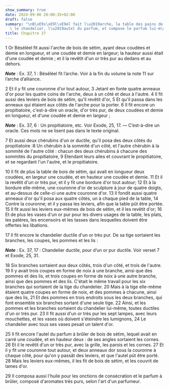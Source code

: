 ```yaml
---
show_summary: true
date: 2024-09-06 20:00:35+02:00
draft: false
summary: "\nB\xE9s\xE9l\xE9el fait l\u2019arche, la table des pains de proposition,\
  \ le chandelier, l\u2019autel du parfum, et compose le parfum lui-m\xEAme.\n"
title: Chapitre 37
---
```





1 Or Béséléel fit aussi l'arche de bois de sétim, ayant deux coudées et demie en longueur, et une coudée et demie en largeur; la hauteur aussi était d'une coudée et demie ; et il la revêtit d'un or très pur au dedans et au dehors.

***Note*** :  Ex. 37, 1 : Béséléel fit l’arche. Voir à la fin du volume la note 11 sur l’arche d’alliance.

2 Et il y fit une couronne d'or tout autour, 3 Jetant en fonte quatre anneaux d'or pour les quatre coins de l'arche, deux à un côté et deux à l'autre. 4 Il fit aussi des leviers de bois de sétim, qu'il revêtit d'or, 5 Et qu'il passa dans les anneaux qui étaient aux côtés de l'arche pour la porter. 6 Il fit encore un propitiatoire, c'est-à-dire un oracle, d'or très pur, de deux coudées et demie en longueur, et d'une coudée et demie en largeur ;

***Note*** :  Ex. 37, 6 : Un propitiatoire, etc. Voir Exode, 25, 17. ― C’est-à-dire un oracle. Ces mots ne se lisent pas dans le texte original.

7 Et aussi deux chérubins d'un or ductile, qu'il posa des deux côtés du propitiatoire :8 Un chérubin à la sommité d'un côté, et l'autre chérubin à la sommité de l'autre côté : chacun des deux chérubins à chacune des sommités du propitiatoire, 9 Etendant leurs ailes et couvrant le propitiatoire, et se regardant l'un l'autre, et le propitiatoire.


10 Il fit de plus la table de bois de sétim, qui avait en longueur deux coudées, en largeur une coudée, et en hauteur une coudée et demie. 11 Et il la revêtit d'un or très pur, et il y fit une bordure d'or tout autour; 12 Et à la bordure elle-même, une couronne d'or de sculpture à jour de quatre doigts, et au-dessus de celle-ci une autre couronne d'or. 13 Il fondit aussi quatre anneaux d'or qu'il posa aux quatre côtés, un à chaque pied de la table, 14 Contre la couronne; et il y passa les leviers, afin que la table pût être portée. 15 Il fit aussi les leviers eux-mêmes de bois de sétim, et il les revêtit d'or; 16 Et de plus les vases d'un or pur pour les divers usages de la table, les plats, les patères, les encensoirs et les tasses dans lesquelles doivent être offertes les libations.


17 Il fit encore le chandelier ductile d'un or très pur. De sa tige sortaient les branches, les coupes, les pommes et les lis :

***Note*** :  Ex. 37, 17 : Chandelier ductile, pour d’un or pur ductile. Voir verset 7 et Exode, 25, 31.

18 Six branches sortaient aux deux côtés, trois d'un côté, et trois de l'autre. 19 Il y avait trois coupes en forme de noix à une branche, ainsi que des pommes et des lis, et trois coupes en forme de noix à une autre branche, ainsi que des pommes et des lis. C'était le même travail pour les six branches qui sortaient de la tige du chandelier. 20 Mais à la tige elle-même étaient quatre coupes en forme de noix, et des pommes à chacune, ainsi que des lis, 21 Et des pommes en trois endroits sous les deux branches, qui font ensemble six branches sortant d'une seule tige. 22 Ainsi, et les pommes et les branches sortaient du chandelier lui-même, toutes ductiles d'un or très pur. 23 Il fit aussi d'un or très pur les sept lampes, avec leurs mouchettes, et les vases où doivent s'éteindre les lumignons, 24 Le chandelier avec tous ses vases pesait un talent d'or.


25 Il fit encore l'autel du parfum à brûler de bois de sétim, lequel avait en carré une coudée, et en hauteur deux : de ses angles sortaient les cornes. 26 Et il le revêtit d'un or très pur, avec la grille, les parois et les cornes. 27 Et il y fit une couronne tout autour, et deux anneaux dor sous la couronne à chaque côté, pour qu'on y passât des leviers, et que l'autel pût être porté. 28 Mais les leviers eux-mêmes, il les fit de bois de sétim, et les couvrit de lames d'or.


29 Il composa aussi l'huile pour les onctions de consécration et le parfum à brûler, composé d'aromates très purs, selon l'art d'un parfumeur.

